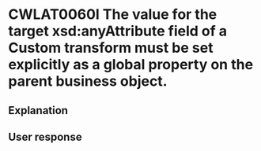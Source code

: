 # CWLAT0060I The value for the target xsd:anyAttribute field of a Custom transform must be set explicitly as a global property on the parent business object.

## Explanation

## User response